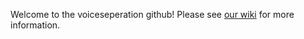 Welcome to the voiceseperation github! Please see [our wiki](https://github.com/daea69twins/voiceseperation/wiki) for more information.
